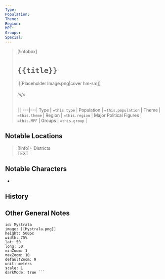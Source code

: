 ```yaml
---
Type: 
Population: 
Theme: 
Region: 
MPF: 
Groups: 
Special:
---
```


> [!infobox]
> # `{{title}}` 
> ![[Placeholder Image.png|cover hm-sm]]
> ###### Info
>  |  |
> ---|---|
> Type | `=this.type` | 
> Population | `=this.population` | 
> Theme | `=this.theme` |
> Region | `=this.region` |
> Major Political Figures | `=this.MPF` |
> Groups | `=this.group` |

## Notable Locations
> [!info]+ Districts  
> TEXT

## Notable Characters
- 
## History

## Other General Notes

```leaflet 
id: Mystrala
image: [[Mystrala.png]] 
height: 500px 
width: 75%
lat: 50
long: 50
minZoom: 1 
maxZoom: 10 
defaultZoom: 9
unit: meters 
scale: 1
darkMode: true ```